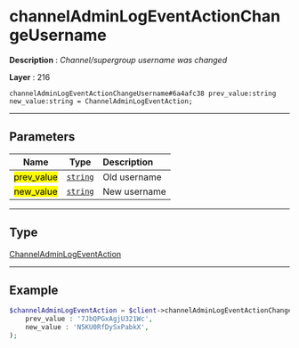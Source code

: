 # channelAdminLogEventActionChangeUsername

**Description** : *Channel/supergroup username was changed*

**Layer** : 216

```tl
channelAdminLogEventActionChangeUsername#6a4afc38 prev_value:string new_value:string = ChannelAdminLogEventAction;
```

---

## Parameters

| Name | Type | Description |
| :---: | :---: | :--- |
| <mark>prev_value</mark> | [`string`](type/string) | Old username |
| <mark>new_value</mark> | [`string`](type/string) | New username |

---

## Type

[ChannelAdminLogEventAction](type/ChannelAdminLogEventAction)

---

## Example

```php
$channelAdminLogEventAction = $client->channelAdminLogEventActionChangeUsername(
	prev_value : '7JbQPGxAgjU321Wc',
	new_value : 'N5KU0RfDySxPabkX',
);
```